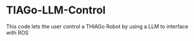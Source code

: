 # TIAGo-LLM-Control
This code lets the user control a THIAGo Robot by using a LLM to interface with ROS
